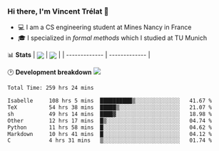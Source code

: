 ### Hi there, I'm Vincent Trélat 👋
 - 💻 I am a CS engineering student at Mines Nancy in France
 - 🎓 I specialized in *formal methods* which I studied at TU Munich

📊 **Stats**
| <img align="center" src="https://readme-stats.clckblog.space/api?username=VTrelat&show_icons=true&include_all_commits=true&theme=tokyonight&hide_border=true" /> | <img align="center" src="https://readme-stats.clckblog.space/api/top-langs/?username=VTrelat&layout=compact&theme=tokyonight&hide_border=true" /> |
| ------------- | ------------- |

🕑 **Development breakdown** ![](https://wakatime.com/badge/user/8d0110fb-6b70-4990-ab86-45c404715c2b.svg)
<!--START_SECTION:waka-->

```txt
Total Time: 259 hrs 24 mins

Isabelle     108 hrs 5 mins  ██████████▒░░░░░░░░░░░░░░   41.67 %
TeX          54 hrs 38 mins  █████▒░░░░░░░░░░░░░░░░░░░   21.07 %
sh           49 hrs 14 mins  ████▓░░░░░░░░░░░░░░░░░░░░   18.98 %
Other        12 hrs 17 mins  █▒░░░░░░░░░░░░░░░░░░░░░░░   04.74 %
Python       11 hrs 58 mins  █░░░░░░░░░░░░░░░░░░░░░░░░   04.62 %
Markdown     10 hrs 41 mins  █░░░░░░░░░░░░░░░░░░░░░░░░   04.12 %
C            4 hrs 31 mins   ▒░░░░░░░░░░░░░░░░░░░░░░░░   01.74 %
```

<!--END_SECTION:waka-->
